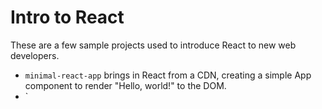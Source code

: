 # Intro to React

These are a few sample projects used to introduce React to new web developers. 

- `minimal-react-app` brings in React from a CDN, creating a simple App component to render "Hello, world!" to the DOM.
- `